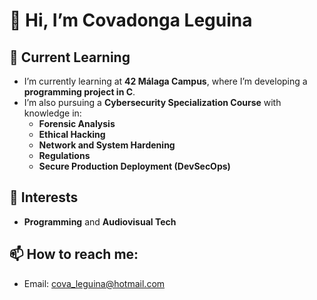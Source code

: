 

# 👋 Hi, I’m Covadonga Leguina

## 🚀 Current Learning
- I’m currently learning at **42 Málaga Campus**, where I’m developing a **programming project in C**.
- I’m also pursuing a **Cybersecurity Specialization Course** with knowledge in:
  - **Forensic Analysis**
  - **Ethical Hacking**
  - **Network and System Hardening**
  - **Regulations**
  - **Secure Production Deployment (DevSecOps)**

## 👀 Interests
- **Programming** and **Audiovisual Tech**

## 📫 How to reach me:
- Email: [cova_leguina@hotmail.com](mailto:cova_leguina@hotmail.com)
